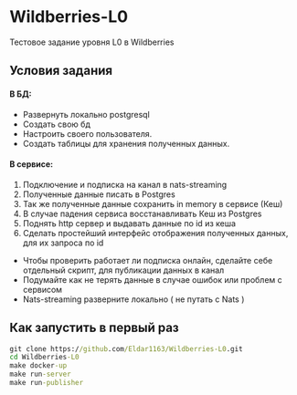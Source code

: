 # Wildberries-L0
Тестовое задание уровня L0 в Wildberries
## Условия задания

#### В БД:
- Развернуть локально postgresql
- Создать свою бд
- Настроить своего пользователя.
- Создать таблицы для хранения полученных данных.
#### В сервисе:
1. Подключение и подписка на канал в nats-streaming
2. Полученные данные писать в Postgres
3. Так же полученные данные сохранить in memory в сервисе (Кеш)
4. В случае падения сервиса восстанавливать Кеш из Postgres
5. Поднять http сервер и выдавать данные по id из кеша
6. Сделать простейший интерфейс отображения полученных данных, для
их запроса по id

-  Чтобы проверить работает ли подписка онлайн, сделайте себе
отдельный скрипт, для публикации данных в канал
- Подумайте как не терять данные в случае ошибок или проблем с
сервисом
- Nats-streaming разверните локально ( не путать с Nats )

## Как запустить в первый раз

```cmd
git clone https://github.com/Eldar1163/Wildberries-L0.git
cd Wildberries-L0
make docker-up
make run-server
make run-publisher
```
